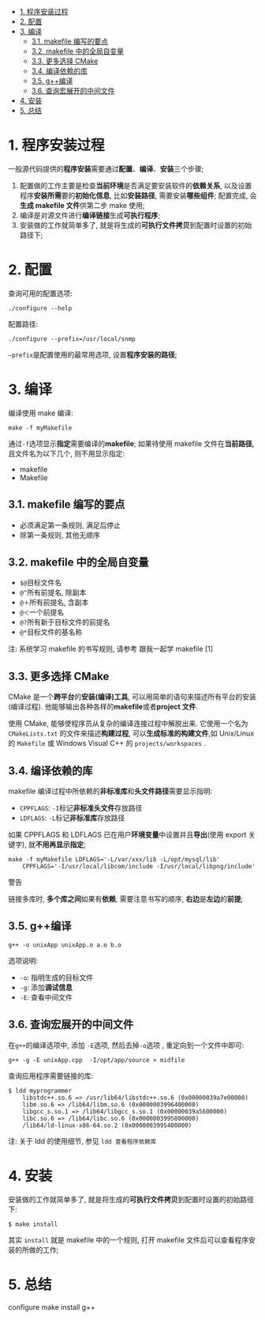 
<!-- @import "[TOC]" {cmd="toc" depthFrom=1 depthTo=6 orderedList=false} -->

<!-- code_chunk_output -->

- [1. 程序安装过程](#1-程序安装过程)
- [2. 配置](#2-配置)
- [3. 编译](#3-编译)
  - [3.1. makefile 编写的要点](#31-makefile-编写的要点)
  - [3.2. makefile 中的全局自变量](#32-makefile-中的全局自变量)
  - [3.3. 更多选择 CMake](#33-更多选择-cmake)
  - [3.4. 编译依赖的库](#34-编译依赖的库)
  - [3.5. g++编译](#35-g编译)
  - [3.6. 查询宏展开的中间文件](#36-查询宏展开的中间文件)
- [4. 安装](#4-安装)
- [5. 总结](#5-总结)

<!-- /code_chunk_output -->

# 1. 程序安装过程

一般源代码提供的**程序安装**需要通过**配置**、**编译**、**安装**三个步骤;

1. 配置做的工作主要是检查**当前环境**是否满足要安装软件的**依赖关系**, 以及设置程序**安装所需**要的**初始化信息**, 比如**安装路径**, 需要安装**哪些组件**; 配置完成, 会**生成 makefile 文件**供第二步 make 使用;
2. 编译是对源文件进行**编译链接**生成**可执行程序**;
3. 安装做的工作就简单多了, 就是将生成的**可执行文件拷贝**到配置时设置的初始路径下;

# 2. 配置

查询可用的配置选项:

```
./configure --help
```

配置路径:

```
./configure --prefix=/usr/local/snmp
```

`–prefix`是配置使用的最常用选项, 设置**程序安装的路径**;

# 3. 编译

编译使用 make 编译:

```
make -f myMakefile
```

通过`-f`选项显示**指定**需要编译的**makefile**; 如果待使用 makefile 文件在**当前路径**, 且文件名为以下几个, 则不用显示指定:

- makefile
- Makefile

## 3.1. makefile 编写的要点

- 必须满足第一条规则, 满足后停止
- 除第一条规则, 其他无顺序

## 3.2. makefile 中的全局自变量

- `$@`目标文件名
- `@^`所有前提名, 除副本
- `@＋`所有前提名, 含副本
- `@＜`一个前提名
- `@?`所有新于目标文件的前提名
- `@*`目标文件的基名称

注: 系统学习 makefile 的书写规则, 请参考 跟我一起学 makefile [1]

## 3.3. 更多选择 CMake

CMake 是一个**跨平台**的**安装(编译)工具**, 可以用简单的语句来描述所有平台的安装(编译过程). 他能够输出各种各样的**makefile**或者**project 文件**.

使用 CMake, 能够使程序员从复杂的编译连接过程中解脱出来. 它使用一个名为 `CMakeLists.txt` 的文件来描述**构建过程**, 可以**生成标准的构建文件**,如 Unix/Linux 的 `Makefile` 或 Windows Visual C++ 的 `projects/workspaces` .

## 3.4. 编译依赖的库

makefile 编译过程中所依赖的**非标准库**和**头文件路径**需要显示指明:

- `CPPFLAGS`: `-I`标记**非标准头文件**存放路径
- `LDFLAGS`: `-L`标记**非标准库**存放路径

如果 CPPFLAGS 和 LDFLAGS 已在用户**环境变量**中设置并且**导出**(使用 export 关键字), 就**不用再显示指定**;

```
make -f myMakefile LDFLAGS='-L/var/xxx/lib -L/opt/mysql/lib'
    CPPFLAGS='-I/usr/local/libcom/include -I/usr/local/libpng/include'
```

警告

链接多库时, **多个库之间**如果有**依赖**, 需要注意书写的顺序, **右边**是**左边**的**前提**;

## 3.5. g++编译

```
g++ -o unixApp unixApp.o a.o b.o
```

选项说明:

* `-o`: 指明生成的目标文件
* `-g`: 添加**调试信息**
* `-E`: 查看中间文件

## 3.6. 查询宏展开的中间文件

在`g++`的编译选项中, 添加 `-E`选项, 然后去掉`-o`选项 , 重定向到一个文件中即可:

```
g++ -g -E unixApp.cpp  -I/opt/app/source > midfile
```

查询应用程序需要链接的库:

```
$ ldd myprogrammer
    libstdc++.so.6 => /usr/lib64/libstdc++.so.6 (0x00000039a7e00000)
    libm.so.6 => /lib64/libm.so.6 (0x0000003996400000)
    libgcc_s.so.1 => /lib64/libgcc_s.so.1 (0x00000039a5600000)
    libc.so.6 => /lib64/libc.so.6 (0x0000003995800000)
    /lib64/ld-linux-x86-64.so.2 (0x0000003995400000)
```

注: 关于 ldd 的使用细节, 参见 `ldd 查看程序依赖库`

# 4. 安装

安装做的工作就简单多了, 就是将生成的**可执行文件拷贝**到配置时设置的初始路径下:

```
$ make install
```

其实 `install` 就是 makefile 中的一个规则, 打开 makefile 文件后可以查看程序安装的所做的工作;

# 5. 总结

configure make install g++